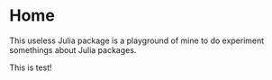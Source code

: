 # Home

This useless Julia package is a playground of mine to do experiment somethings about Julia packages.

This is test!
